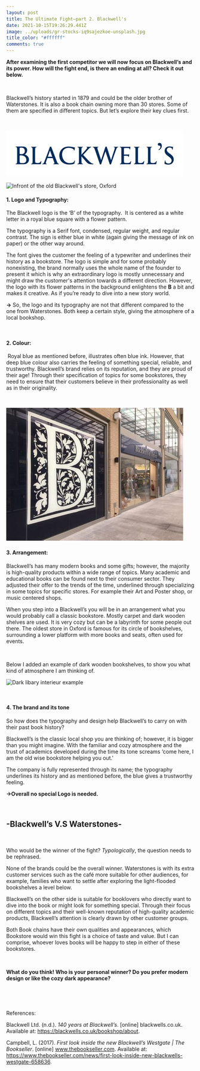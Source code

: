 ```yaml
---
layout: post
title: The Ultimate Fight–part 2. Blackwell's
date: 2021-10-15T19:26:29.441Z
image: ../uploads/gr-stocks-iq9sajezkoe-unsplash.jpg
title_color: "#ffffff"
comments: true
---
```

**After examining the first competitor we will now focus on Blackwell’s and its power. How will the fight end, is there an ending at all? Check it out below.**

  

Blackwell’s history started in 1879 and could be the older brother of Waterstones. It is also a book chain owning more than 30 stores. Some of them are specified in different topics. But let’s explore their key clues first. 

 

![Blackwell's typography](../uploads/th-4.jpeg "Blackwell's typography;")

![Infront of the old Blackwell's store, Oxford](../uploads/img_7008.png "Infront of the old Blackwell's store, Oxford; Photo by Jill Çakmak")

#### 1. Logo and Typography:

The Blackwell logo is the ‘B’ of the typography.  It is centered as a white letter in a royal blue square with a flower pattern. 

The typography is a Serif font, condensed, regular weight, and regular contrast. The sign is either blue in white (again giving the message of ink on paper) or the other way around. 

The font gives the customer the feeling of a typewriter and underlines their history as a bookstore. The logo is simple and for some probably nonexisting, the brand normally uses the whole name of the founder to present it which is why an extraordinary logo is mostly unnecessary and might draw the customer's attention towards a different direction. However, the logo with its flower patterns in the background enlightens the **B** a bit and makes it creative. As if you’re ready to dive into a new story world.



**\->** So, the logo and its typography are not that different compared to the one from Waterstones. Both keep a certain style, giving the atmosphere of a local bookshop.

  

#### 2. Colour: 

 Royal blue as mentioned before, illustrates often blue ink. However, that deep blue colour also carries the feeling of something special, reliable, and trustworthy. Blackwell’s brand relies on its reputation, and they are proud of their age! Through their specification of topics for some bookstores, they need to ensure that their customers believe in their professionality as well as in their originality. 

 

![Modernized Blackwell's store in Westgate Oxford](../uploads/th-5.jpeg "Modernized Blackwell's store in Westgate Oxford; Photo by first-look-inside-new-blackwells-westgate-658636")

#### 3. Arrangement: 

Blackwell’s has many modern books and some gifts; however, the majority is high-quality products within a wide range of topics. Many academic and educational books can be found next to their consumer sector. They adjusted their offer to the trends of the time, underlined through specializing in some topics for specific stores. For example their Art and Poster shop, or music centered shops. 

When you step into a Blackwell’s you will be in an arrangement what you would probably call a classic bookstore. Mostly carpet and dark wooden shelves are used. It is very cozy but can be a labyrinth for some people out there. The oldest store in Oxford is famous for its circle of bookshelves, surrounding a lower platform with more books and seats, often used for events.

 

Below I added an example of dark wooden bookshelves, to show you what kind of atmosphere I am thinking of. 

![Dark libary interieur example](../uploads/ivo-rainha-0rzuepbxhn0-unsplash.jpg "Dark libary interieur example; Photo by Ivo Rainha on Unsplash")

 

#### 4. The brand and its tone 

So how does the typography and design help Blackwell’s to carry on with their past book history? 

Blackwell’s is the classic local shop you are thinking of; however, it is bigger than you might imagine. With the familiar and cozy atmosphere and the trust of academics developed during the time its tone screams ‘come here, I am the old wise bookstore helping you out.'

The company is fully represented through its name; the typography underlines its history and as mentioned before, the blue gives a trustworthy feeling. 

**\->Overall no special Logo is needed.**

 

## \-Blackwell’s V.S Waterstones-

 

Who would be the winner of the fight? *Typologically*, the question needs to be rephrased. 

None of the brands could be the overall winner. Waterstones is with its extra customer services such as the café more suitable for other audiences, for example, families who want to settle after exploring the light-flooded bookshelves a level below.

Blackwell’s on the other side is suitable for booklovers who directly want to dive into the book or might look for something special. Through their focus on different topics and their well-known reputation of high-quality academic products, Blackwell’s attention is clearly drawn by other customer groups.



Both Book chains have their own qualities and appearances, which Bookstore would win this fight is a choice of taste and value. But I can comprise, whoever loves books will be happy to step in either of these bookstores. 

 

**What do you think! Who is your personal winner? Do you prefer modern design or like the cozy dark appearance?** 

 





 

References:

Blackwell Ltd. (n.d.). *140 years at Blackwell’s*. \[online] blackwells.co.uk. Available at: https://blackwells.co.uk/bookshop/about.

Campbell, L. (2017). *First look inside the new Blackwell’s Westgate | The Bookseller*. \[online] www.thebookseller.com. Available at: https://www.thebookseller.com/news/first-look-inside-new-blackwells-westgate-658636.